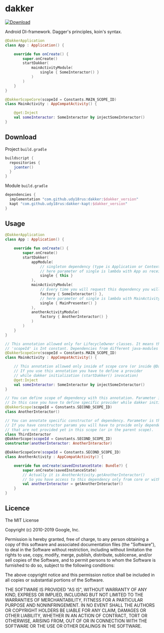 # dakker

[ ![Download](https://api.bintray.com/packages/udy18rus/maven/dakker/images/download.svg) ](https://bintray.com/udy18rus/maven/dakker/_latestVersion)

Android DI-framework. Dagger's principles, koin's syntax.

```kotlin
@DakkerApplication
class App : Application() {

    override fun onCreate() {
        super.onCreate()
        startDakker(
            mainActivityModule(
                single { SomeInteractor() }
            )
        )
    }
}

@DakkerScopeCore(scopeId = Constants.MAIN_SCOPE_ID)
class MainActivity : AppCompatActivity() {

    @get:Inject
    val someInteractor: SomeInteractor by injectSomeInteractor()
}
```


## Download
Project ```build.gradle```
```groovy
buildscript {
  repositories {
    jcenter()
  }
}
```
Module ```build.gradle```
```groovy
dependencies {
  implementation "com.github.udy18rus:dakker:$dakker_version"
  kapt "com.github.udy18rus:dakker-kapt:$dakker_version"
}
```

## Usage
```kotlin
@DakkerApplication
class App : Application() {

    override fun onCreate() {
        super.onCreate()
        startDakker(
            appModule(
                // singleton dependency (type is Application or Context)
                // here parameter of single is lambda with App as receiver
                single { this }
            ),
            mainActivityModule(
                // Every time you will request this dependency you will have new instance
                factory { SomeInteractor() },
                // here parameter of single is lambda with MainActivity as receiver
                single { MainPresenter() }
            ),
            anotherActivityModule(
                factory { AnotherInteractor() }
            )
        )
    }
}

// This annotation allowed only for LifecycleOwner classes. It means that this class is core of scope.
// 'scopeId' is Int constant. Dependencies from different java-modules will be matched by scopeIds.
@DakkerScopeCore(scopeId = Constants.MAIN_SCOPE_ID)
class MainActivity : AppCompatActivity() {

    // This annotation allowed only inside of scope core (or inside @DakkerApplication)
    // If you use this annotation you have to define a provider 
    // while dakker initialization (startDakker() invocation)
    @get:Inject
    val someInteractor: SomeInteractor by injectSomeInteractor()
}

// You can define scope of dependency with this annotation. Parameter is the scopeId - integer constant.
// In this case you have to define specific provider while dakker initialization.
@DakkerScope(scopeId = Constants.SECOND_SCOPE_ID)
class AnotherInteractor()

// You can annotate specific constructor of dependency. Parameter is the scopeId - integer constant.
// If you have constructor params you will have to provide only dependencies 
// that are not provided yet in this scope (or in the parent scope).
class ThirdInteractor 
@DakkerScope(scopeId = Constants.SECOND_SCOPE_ID) 
constructor(anotherInteractor: AnotherInteractor)

@DakkerScopeCore(scopeId = Constants.SECOND_SCOPE_ID)
class AnotherActivity : AppCompatActivity() {

    override fun onCreate(savedInstanceState: Bundle?) {
        super.onCreate(savedInstanceState)
        // Actually it is AnotherActivity.getAnotherInteractor()
        // So you have access to this dependency only from core or with core instance
        val anotherInteractor = getAnotherInteractor()
    }
}
```

## Licence

The MIT License

Copyright (c) 2010-2019 Google, Inc.

Permission is hereby granted, free of charge, to any person obtaining a copy
of this software and associated documentation files (the "Software"), to deal
in the Software without restriction, including without limitation the rights
to use, copy, modify, merge, publish, distribute, sublicense, and/or sell
copies of the Software, and to permit persons to whom the Software is
furnished to do so, subject to the following conditions:

The above copyright notice and this permission notice shall be included in
all copies or substantial portions of the Software.

THE SOFTWARE IS PROVIDED "AS IS", WITHOUT WARRANTY OF ANY KIND, EXPRESS OR
IMPLIED, INCLUDING BUT NOT LIMITED TO THE WARRANTIES OF MERCHANTABILITY,
FITNESS FOR A PARTICULAR PURPOSE AND NONINFRINGEMENT. IN NO EVENT SHALL THE
AUTHORS OR COPYRIGHT HOLDERS BE LIABLE FOR ANY CLAIM, DAMAGES OR OTHER
LIABILITY, WHETHER IN AN ACTION OF CONTRACT, TORT OR OTHERWISE, ARISING FROM,
OUT OF OR IN CONNECTION WITH THE SOFTWARE OR THE USE OR OTHER DEALINGS IN
THE SOFTWARE.
